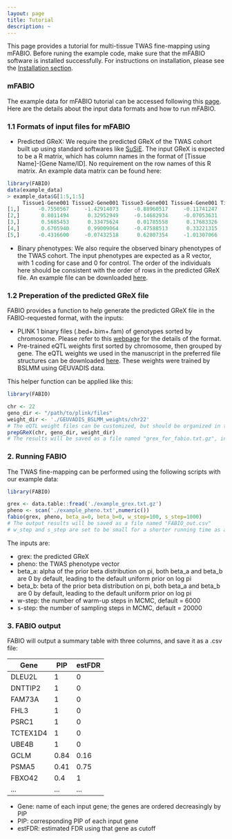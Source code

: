 ```yaml
---
layout: page
title: Tutorial
description: ~
---
```

This page provides a tutorial for multi-tissue TWAS fine-mapping using mFABIO. Before runing the example code, make sure that the mFABIO software is installed successfully. For instructions on installation, please see the [Installation section](https://superggbond.github.io/mFABIO/documentation/02_Installation.html).

### mFABIO
The example data for mFABIO tutorial can be accessed following this [page](https://superggbond.github.io/mFABIO/documentation/03_Data.html). Here are the details about the input data formats and how to run mFABIO. 

### 1.1 Formats of input files for mFABIO
* Predicted GReX: We require the predicted GReX of the TWAS cohort built up using standard softwares like [SuSiE](https://github.com/stephenslab/susieR). The input GReX is expected to be a R matrix, which has column names in the format of [Tissue Name]-[Gene Name/ID]. No requirement on the row names of this R matrix. An example data matrix can be found here:
```r
library(FABIO)
data(example_data)
> example_data$G[1:5,1:5]
     Tissue1-Gene001 Tissue2-Gene001 Tissue3-Gene001 Tissue4-Gene001 Tissue5-Gene001
[1,]      -0.7550567     -1.42914073     -0.88960517     -0.11741247      -0.4213615
[2,]       0.8011494      0.32952949     -0.14682934     -0.07053631       0.1506835
[3,]       0.5685453      0.33475624      0.01785558      0.17683326       0.1383405
[4,]       0.6705940      0.99009064     -0.47588513      0.33221315       0.5847007
[5,]      -0.4316600     -0.07432518      0.62807354     -1.01307066      -0.5182504
```

* Binary phenotypes: We also require the observed binary phenotypes of the TWAS cohort. The input phenotypes are expected as a R vector, with 1 coding for case and 0 for control. The order of the individuals here should be consistent with the order of rows in the predicted GReX file. An example file can be downloaded [here](https://www.dropbox.com/scl/fo/fxynm8uvedgvy7ni6hcbt/AAfTQVo89s78DsRNwpBH3lU?dl=0&e=2&preview=example_pheno.txt&rlkey=nbqwrdi2r5y1bbojzf7z8ev7h&st=yz28n4nj).

### 1.2 Preperation of the predicted GReX file
FABIO provides a function to help generate the predicted GReX file in the FABIO-requested format, with the inputs:
* PLINK 1 binary files (.bed+.bim+.fam) of genotypes sorted by chromosome. Please refer to this [webpage](https://www.cog-genomics.org/plink/2.0/input#bed) for the details of the format.
* Pre-trained eQTL weights first sorted by chromosome, then grouped by gene. The eQTL weights we used in the manuscript in the preferred file structures can be downloaded [here](https://www.dropbox.com/scl/fo/fxynm8uvedgvy7ni6hcbt/AAfTQVo89s78DsRNwpBH3lU?dl=0&e=1&preview=GEUVADIS_BSLMM_weights.zip&rlkey=nbqwrdi2r5y1bbojzf7z8ev7h&st=yz28n4nj). These weights were trained by BSLMM using GEUVADIS data.

This helper function can be applied like this:
```r
library(FABIO)

chr <- 22
geno_dir <- "/path/to/plink/files"
weight_dir <- './GEUVADIS_BSLMM_weights/chr22'
# The eQTL weight files can be customized, but should be organized in the same format and file structures as our example files.
prepGReX(chr, geno_dir, weight_dir)
# The results will be saved as a file named "grex_for_fabio.txt.gz", in the format illustrated in the section 1.1 above.
```

### 2. Running FABIO
The TWAS fine-mapping can be performed using the following scripts with our example data:
```r
library(FABIO)

grex <- data.table::fread('./example_grex.txt.gz')
pheno <- scan('./example_pheno.txt',numeric())
fabio(grex, pheno, beta_a=0, beta_b=0, w_step=100, s_step=1000)
# The output results will be saved as a file named "FABIO_out.csv"
# w_step and s_step are set to be small for a shorter running time as an example here
```
The inputs are:
- grex: the predicted GReX
- pheno: the TWAS phenotype vector
- beta_a: alpha of the prior beta distribution on pi, both beta_a and beta_b are 0 by default, leading to the default uniform prior on log pi
- beta_b: beta of the prior beta distribution on pi, both beta_a and beta_b are 0 by default, leading to the default uniform prior on log pi
- w-step: the number of warm-up steps in MCMC, default = 6000
- s-step: the number of sampling steps in MCMC, default = 20000

### 3. FABIO output
FABIO will output a summary table with three columns, and save it as a .csv file:

|Gene|PIP|estFDR|
|---|---|---|
|DLEU2L|1|0|
|DNTTIP2|1|0|
|FAM73A|1|0|
|FHL3|1|0|
|PSRC1|1|0|
|TCTEX1D4|1|0|
|UBE4B|1|0|
|GCLM|0.84|0.16|
|PSMA5|0.41|0.75|
|FBXO42|0.4|1|
|...|...|...|

- Gene: name of each input gene; the genes are ordered decreasingly by PIP
- PIP: corresponding PIP of each input gene
- estFDR: estimated FDR using that gene as cutoff
